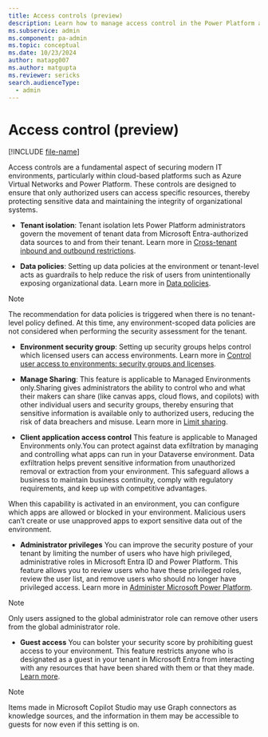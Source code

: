 ```yaml
---
title: Access controls (preview)
description: Learn how to manage access control in the Power Platform admin center.
ms.subservice: admin
ms.component: pa-admin
ms.topic: conceptual
ms.date: 10/23/2024
author: matapg007
ms.author: matgupta
ms.reviewer: sericks
search.audienceType: 
  - admin
---
```


# Access control (preview)
[!INCLUDE [file-name](~/../shared-content/shared/preview-includes/preview-banner.md)]
                                                  
Access controls are a fundamental aspect of securing modern IT environments, particularly within cloud-based platforms such as Azure Virtual Networks and Power Platform. These controls are designed to ensure that only authorized users can access specific resources, thereby protecting sensitive data and maintaining the integrity of organizational systems.

- **Tenant isolation**: Tenant isolation lets Power Platform administrators govern the movement of tenant data from Microsoft Entra-authorized data sources to and from their tenant. Learn more in [Cross-tenant inbound and outbound restrictions](../cross-tenant-restrictions.md).

- **Data policies**: Setting up data policies at the environment or tenant-level acts as guardrails to help reduce the risk of users from unintentionally exposing organizational data. Learn more in [Data policies](../wp-data-loss-prevention.md).

> [!Note]
> The recommendation for data policies is triggered when there is no tenant-level policy defined. At this time, any environment-scoped data policies are not considered when performing the security assessment for the tenant.

- **Environment security group**: Setting up security groups helps control which licensed users can access environments. Learn more in [Control user access to environments: security groups and licenses](../control-user-access.md).

- **Manage Sharing**: This feature is applicable to Managed Environments only.Sharing gives administrators the ability to control who and what their makers can share (like canvas apps, cloud flows, and copilots) with other individual users and security groups, thereby ensuring that sensitive information is available only to authorized users, reducing the risk of data breachers and misuse. Learn more in [Limit sharing](../managed-environment-sharing-limits.md).

- **Client application access control**
This feature is applicable to Managed Environments only.You can protect against data exfiltration by managing and controlling what apps can run in your Dataverse environment. Data exfiltration helps prevent sensitive information from unauthorized removal or extraction from your environment. This safeguard allows a business to maintain business continuity, comply with regulatory requirements, and keep up with competitive advantages.

When this capability is activated in an environment, you can configure which apps are allowed or blocked in your environment. Malicious users can’t create or use unapproved apps to export sensitive data out of the environment.

- **Administrator privileges**
You can improve the security posture of your tenant by limiting the number of users who have high privileged, administrative roles in Microsoft Entra ID and Power Platform. This feature allows you to review users who have these privileged roles, review the user list, and remove users who should no longer have privileged access. Learn more in [Administer Microsoft Power Platform](../admin-documentation.md).

> [!Note]
>  Only users assigned to the global administrator role can remove other users from the global administrator role.

- **Guest access**
You can bolster your security score by prohibiting guest access to your environment. This feature restricts anyone who is designated as a guest in your tenant in Microsoft Entra from interacting with any resources that have been shared with them or that they made. [Learn more](https://microsoft-my.sharepoint.com/personal/matgupta_microsoft_com/Documents/aka.ms/PowerPlatformGuestAccess).

> [!Note]
> Items made in Microsoft Copilot Studio may use Graph connectors as knowledge sources, and the information in them may be accessible to guests for now even if this setting is on.

